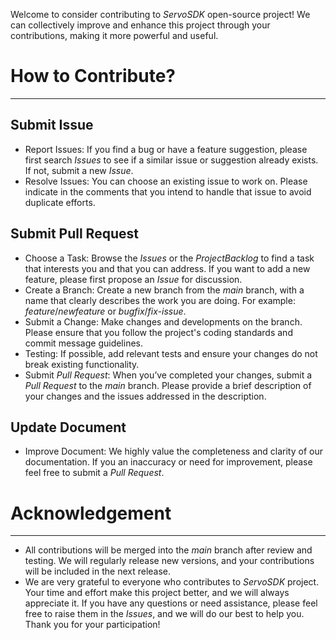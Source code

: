Welcome to consider contributing to _ServoSDK_ open-source project! We can collectively improve and enhance this project through your contributions, making it more powerful and useful.

# How to Contribute?
---

## Submit Issue
- Report Issues: If you find a bug or have a feature suggestion, please first search _Issues_ to see if a similar issue or suggestion already exists. If not, submit a new _Issue_.
- Resolve Issues: You can choose an existing issue to work on. Please indicate in the comments that you intend to handle that issue to avoid duplicate efforts.

## Submit Pull Request
- Choose a Task: Browse the _Issues_ or the _ProjectBacklog_ to find a task that interests you and that you can address. If you want to add a new feature, please first propose an _Issue_ for discussion.
- Create a Branch: Create a new branch from the _main_ branch, with a name that clearly describes the work you are doing. For example: _feature_/_newfeature_ or _bugfix_/_fix-issue_.
- Submit a Change: Make changes and developments on the branch. Please ensure that you follow the project's coding standards and commit message guidelines.
- Testing: If possible, add relevant tests and ensure your changes do not break existing functionality. 
- Submit _Pull Request_: When you’ve completed your changes, submit a _Pull Request_ to the _main_ branch. Please provide a brief description of your changes and the issues addressed in the description.

## Update Document
- Improve Document: We highly value the completeness and clarity of our documentation. If you an inaccuracy or need for improvement, please feel free to submit a _Pull Request_.

# Acknowledgement
---
- All contributions will be merged into the _main_ branch after review and testing. We will regularly release new versions, and your contributions will be included in the next release.
- We are very grateful to everyone who contributes to _ServoSDK_ project. Your time and effort make this project better, and we will always appreciate it. If you have any questions or need assistance, please feel free to raise them in the _Issues_, and we will do our best to help you. Thank you for your participation!